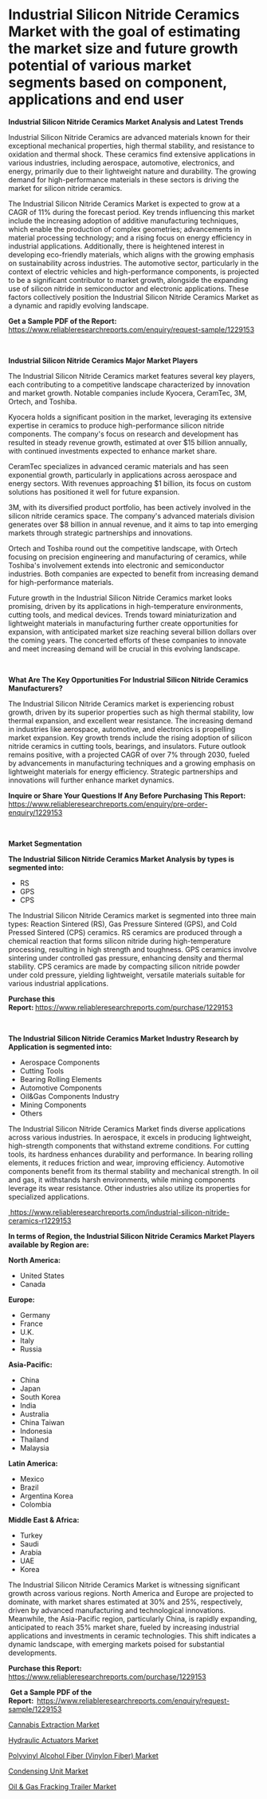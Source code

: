 <p><h1>Industrial Silicon Nitride Ceramics Market with the goal of estimating the market size and future growth potential of various market segments based on component, applications and end user</h1></p><p><strong>Industrial Silicon Nitride Ceramics Market Analysis and Latest Trends</strong></p>
<p><p>Industrial Silicon Nitride Ceramics are advanced materials known for their exceptional mechanical properties, high thermal stability, and resistance to oxidation and thermal shock. These ceramics find extensive applications in various industries, including aerospace, automotive, electronics, and energy, primarily due to their lightweight nature and durability. The growing demand for high-performance materials in these sectors is driving the market for silicon nitride ceramics.</p><p>The Industrial Silicon Nitride Ceramics Market is expected to grow at a CAGR of 11% during the forecast period. Key trends influencing this market include the increasing adoption of additive manufacturing techniques, which enable the production of complex geometries; advancements in material processing technology; and a rising focus on energy efficiency in industrial applications. Additionally, there is heightened interest in developing eco-friendly materials, which aligns with the growing emphasis on sustainability across industries. The automotive sector, particularly in the context of electric vehicles and high-performance components, is projected to be a significant contributor to market growth, alongside the expanding use of silicon nitride in semiconductor and electronic applications. These factors collectively position the Industrial Silicon Nitride Ceramics Market as a dynamic and rapidly evolving landscape.</p></p>
<p><strong>Get a Sample PDF of the Report:&nbsp;</strong> <a href="https://www.reliableresearchreports.com/enquiry/request-sample/1229153?utm_campaign=1477&utm_medium=2&utm_source=Github&utm_content=ia&utm_term=15102024&utm_id=industrial-silicon-nitride-ceramics">https://www.reliableresearchreports.com/enquiry/request-sample/1229153</a></p>
<p>&nbsp;</p>
<p><strong>Industrial Silicon Nitride Ceramics Major Market Players</strong></p>
<p><p>The Industrial Silicon Nitride Ceramics market features several key players, each contributing to a competitive landscape characterized by innovation and market growth. Notable companies include Kyocera, CeramTec, 3M, Ortech, and Toshiba.</p><p>Kyocera holds a significant position in the market, leveraging its extensive expertise in ceramics to produce high-performance silicon nitride components. The company's focus on research and development has resulted in steady revenue growth, estimated at over $15 billion annually, with continued investments expected to enhance market share.</p><p>CeramTec specializes in advanced ceramic materials and has seen exponential growth, particularly in applications across aerospace and energy sectors. With revenues approaching $1 billion, its focus on custom solutions has positioned it well for future expansion.</p><p>3M, with its diversified product portfolio, has been actively involved in the silicon nitride ceramics space. The company's advanced materials division generates over $8 billion in annual revenue, and it aims to tap into emerging markets through strategic partnerships and innovations.</p><p>Ortech and Toshiba round out the competitive landscape, with Ortech focusing on precision engineering and manufacturing of ceramics, while Toshiba's involvement extends into electronic and semiconductor industries. Both companies are expected to benefit from increasing demand for high-performance materials.</p><p>Future growth in the Industrial Silicon Nitride Ceramics market looks promising, driven by its applications in high-temperature environments, cutting tools, and medical devices. Trends toward miniaturization and lightweight materials in manufacturing further create opportunities for expansion, with anticipated market size reaching several billion dollars over the coming years. The concerted efforts of these companies to innovate and meet increasing demand will be crucial in this evolving landscape.</p></p>
<p>&nbsp;</p>
<p><strong>What Are The Key Opportunities For Industrial Silicon Nitride Ceramics Manufacturers?</strong></p>
<p><p>The Industrial Silicon Nitride Ceramics market is experiencing robust growth, driven by its superior properties such as high thermal stability, low thermal expansion, and excellent wear resistance. The increasing demand in industries like aerospace, automotive, and electronics is propelling market expansion. Key growth trends include the rising adoption of silicon nitride ceramics in cutting tools, bearings, and insulators. Future outlook remains positive, with a projected CAGR of over 7% through 2030, fueled by advancements in manufacturing techniques and a growing emphasis on lightweight materials for energy efficiency. Strategic partnerships and innovations will further enhance market dynamics.</p></p>
<p><strong>Inquire or Share Your Questions If Any Before Purchasing This Report:</strong> <a href="https://www.reliableresearchreports.com/enquiry/pre-order-enquiry/1229153?utm_campaign=1477&utm_medium=2&utm_source=Github&utm_content=ia&utm_term=15102024&utm_id=industrial-silicon-nitride-ceramics">https://www.reliableresearchreports.com/enquiry/pre-order-enquiry/1229153</a></p>
<p>&nbsp;</p>
<p><strong>Market Segmentation</strong></p>
<p><strong>The Industrial Silicon Nitride Ceramics Market Analysis by types is segmented into:</strong></p>
<p><ul><li>RS</li><li>GPS</li><li>CPS</li></ul></p>
<p><p>The Industrial Silicon Nitride Ceramics market is segmented into three main types: Reaction Sintered (RS), Gas Pressure Sintered (GPS), and Cold Pressed Sintered (CPS) ceramics. RS ceramics are produced through a chemical reaction that forms silicon nitride during high-temperature processing, resulting in high strength and toughness. GPS ceramics involve sintering under controlled gas pressure, enhancing density and thermal stability. CPS ceramics are made by compacting silicon nitride powder under cold pressure, yielding lightweight, versatile materials suitable for various industrial applications.</p></p>
<p><strong>Purchase this Report:&nbsp;</strong><a href="https://www.reliableresearchreports.com/purchase/1229153?utm_campaign=1477&utm_medium=2&utm_source=Github&utm_content=ia&utm_term=15102024&utm_id=industrial-silicon-nitride-ceramics">https://www.reliableresearchreports.com/purchase/1229153</a></p>
<p>&nbsp;</p>
<p><strong>The Industrial Silicon Nitride Ceramics Market Industry Research by Application is segmented into:</strong></p>
<p><ul><li>Aerospace Components</li><li>Cutting Tools</li><li>Bearing Rolling Elements</li><li>Automotive Components</li><li>Oil&Gas Components Industry</li><li>Mining Components</li><li>Others</li></ul></p>
<p><p>The Industrial Silicon Nitride Ceramics Market finds diverse applications across various industries. In aerospace, it excels in producing lightweight, high-strength components that withstand extreme conditions. For cutting tools, its hardness enhances durability and performance. In bearing rolling elements, it reduces friction and wear, improving efficiency. Automotive components benefit from its thermal stability and mechanical strength. In oil and gas, it withstands harsh environments, while mining components leverage its wear resistance. Other industries also utilize its properties for specialized applications.</p></p>
<p><a href="https://www.reliableresearchreports.com/industrial-silicon-nitride-ceramics-r1229153?utm_campaign=1477&utm_medium=2&utm_source=Github&utm_content=ia&utm_term=15102024&utm_id=industrial-silicon-nitride-ceramics">&nbsp;https://www.reliableresearchreports.com/industrial-silicon-nitride-ceramics-r1229153</a></p>
<p><strong>In terms of Region, the Industrial Silicon Nitride Ceramics Market Players available by Region are:</strong></p>
<p>
    <p> <strong> North America: </strong>
        <ul>
            <li>United States</li>
            <li>Canada</li>
        </ul>
        </p> 
    <p> <strong> Europe: </strong>
        <ul>
            <li>Germany</li>
            <li>France</li>
            <li>U.K.</li>
            <li>Italy</li>
            <li>Russia</li>
        </ul>
        </p> 
    <p> <strong> Asia-Pacific: </strong>
        <ul>
            <li>China</li>
            <li>Japan</li>
            <li>South Korea</li>
            <li>India</li>
            <li>Australia</li>
            <li>China Taiwan</li>
            <li>Indonesia</li>
            <li>Thailand</li>
            <li>Malaysia</li>
        </ul>
        </p> 
    <p> <strong> Latin America: </strong>
        <ul>
            <li>Mexico</li>
            <li>Brazil</li>
            <li>Argentina Korea</li>
            <li>Colombia</li>
        </ul>
        </p> 
    <p> <strong> Middle East & Africa: </strong>
        <ul>
            <li>Turkey</li>
            <li>Saudi</li>
            <li>Arabia</li>
            <li>UAE</li>
            <li>Korea</li>
        </ul>
    </p>
    </p>
<p><p>The Industrial Silicon Nitride Ceramics Market is witnessing significant growth across various regions. North America and Europe are projected to dominate, with market shares estimated at 30% and 25%, respectively, driven by advanced manufacturing and technological innovations. Meanwhile, the Asia-Pacific region, particularly China, is rapidly expanding, anticipated to reach 35% market share, fueled by increasing industrial applications and investments in ceramic technologies. This shift indicates a dynamic landscape, with emerging markets poised for substantial developments.</p></p>
<p><strong>Purchase this Report: </strong><a href="https://www.reliableresearchreports.com/purchase/1229153?utm_campaign=1477&utm_medium=2&utm_source=Github&utm_content=ia&utm_term=15102024&utm_id=industrial-silicon-nitride-ceramics">https://www.reliableresearchreports.com/purchase/1229153</a></p>
<p>&nbsp;<strong>Get a Sample PDF of the Report:&nbsp;&nbsp;</strong><a href="https://www.reliableresearchreports.com/enquiry/request-sample/1229153?utm_campaign=1477&utm_medium=2&utm_source=Github&utm_content=ia&utm_term=15102024&utm_id=industrial-silicon-nitride-ceramics">https://www.reliableresearchreports.com/enquiry/request-sample/1229153</a></p>
<p><strong></strong></p>
<p><p><a href="https://www.linkedin.com/pulse/future-innovation-global-cannabis-extraction-market-growth-2ukgf?trk=public_post_embed_feed-article-content&utm_campaign=1477&utm_medium=2&utm_source=Github&utm_content=ia&utm_term=15102024&utm_id=industrial-silicon-nitride-ceramics">Cannabis Extraction Market</a></p><p><a href="https://www.linkedin.com/pulse/hydraulic-actuators-market-drivers-challenges-forecast-2024-2031-kbwwc?trk=public_post_embed_feed-article-content&utm_campaign=1477&utm_medium=2&utm_source=Github&utm_content=ia&utm_term=15102024&utm_id=industrial-silicon-nitride-ceramics">Hydraulic Actuators Market</a></p><p><a href="https://www.linkedin.com/pulse/polyvinyl-alcohol-fiber-vinylon-market-global-trends-forecast-rfaef?trk=public_post_embed_feed-article-content&utm_campaign=1477&utm_medium=2&utm_source=Github&utm_content=ia&utm_term=15102024&utm_id=industrial-silicon-nitride-ceramics">Polyvinyl Alcohol Fiber (Vinylon Fiber) Market</a></p><p><a href="https://www.linkedin.com/pulse/condensing-unit-market-industry-landscape-growth-trajectories-global-xpqgc?trk=public_post_embed_feed-article-content&utm_campaign=1477&utm_medium=2&utm_source=Github&utm_content=ia&utm_term=15102024&utm_id=industrial-silicon-nitride-ceramics">Condensing Unit Market</a></p><p><a href="https://www.linkedin.com/pulse/oil-gas-fracking-trailer-market-overview-forecast-2024-2031-0jjgc?trk=public_post_embed_feed-article-content&utm_campaign=1477&utm_medium=2&utm_source=Github&utm_content=ia&utm_term=15102024&utm_id=industrial-silicon-nitride-ceramics">Oil & Gas Fracking Trailer Market</a></p></p>